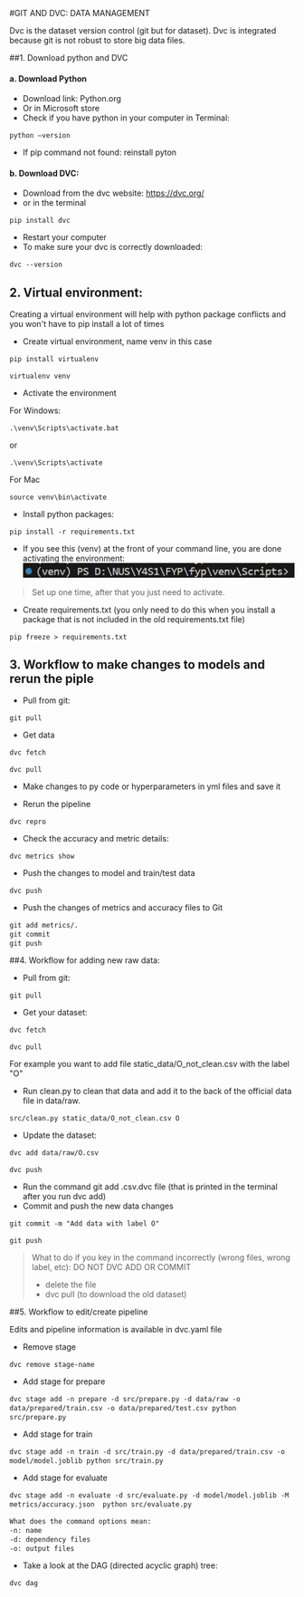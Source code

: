 #GIT AND DVC: DATA MANAGEMENT

Dvc is the dataset version control (git but for dataset). Dvc is integrated because git is not robust to store big data files.

##1.	Download python and DVC
#### a. Download Python 
- Download link: Python.org
- Or in Microsoft store
- Check if you have python in your computer in Terminal:
```
python –version
```

- If pip command not found: reinstall pyton

#### b. Download DVC:
- Download from the dvc website: https://dvc.org/
- or in the terminal
```
pip install dvc
```
- Restart your computer 
- To make sure your dvc is correctly downloaded:
```
dvc --version
```

## 2.	Virtual environment: 
Creating a virtual environment will help with python package conflicts and you won't have to pip install a lot of times

- Create virtual environment, name venv in this case
```
pip install virtualenv
```
```
virtualenv venv 
```
-  Activate the environment

For Windows:
```
.\venv\Scripts\activate.bat
```
or 
```
.\venv\Scripts\activate
```
For Mac
```
source venv\bin\activate
```

- Install python packages:
```
pip install -r requirements.txt
```
- If you see this (venv) at the front of your command line, you are done activating the environment:
![Alt text](image.png)

> Set up one time, after that you just need to activate.



- Create requirements.txt (you only need to do this when you install a package that is not included in the old requirements.txt file)
```
pip freeze > requirements.txt
```

## 3.	Workflow to make changes to models and rerun the piple
- Pull from git:
```
git pull
```
- Get data
```
dvc fetch
```

```
dvc pull
```
-	Make changes to py code or hyperparameters in yml files and save it

- Rerun the pipeline
```
dvc repro
```
- Check the accuracy and metric details:
```
dvc metrics show
```
- Push the changes to model and train/test data
```
dvc push
```
- Push the changes of metrics and accuracy files to Git
```
git add metrics/.
git commit
git push
```


##4. Workflow for adding new raw data:
- Pull from git:
```
git pull
```
- Get your dataset:
```
dvc fetch
```
```
dvc pull
```
For example you want to add file static_data/O_not_clean.csv with the label "O"
- Run clean.py to clean that data and add it to the back of the official data file in data/raw.

```
src/clean.py static_data/O_not_clean.csv O
```

-	Update the dataset:
```
dvc add data/raw/O.csv
```
```
dvc push
```
- Run the command git add .csv.dvc file (that is printed in the terminal after you run dvc add)
- Commit and push the new data changes 
```
git commit -m "Add data with label O"
```
```
git push
```

>What to do if you key in the command incorrectly (wrong files, wrong label, etc):
>DO NOT DVC ADD OR COMMIT
>-	delete the file
>-	dvc pull (to download the old dataset)

##5. Workflow to edit/create pipeline

Edits and pipeline information is available in dvc.yaml file

- Remove stage
```
dvc remove stage-name
```

- Add stage for prepare
```
dvc stage add -n prepare -d src/prepare.py -d data/raw -o data/prepared/train.csv -o data/prepared/test.csv python src/prepare.py
```
- Add stage for train
```
dvc stage add -n train -d src/train.py -d data/prepared/train.csv -o model/model.joblib python src/train.py
```

- Add stage for evaluate
```
dvc stage add -n evaluate -d src/evaluate.py -d model/model.joblib -M metrics/accuracy.json  python src/evaluate.py
```
```
What does the command options mean:
-n: name
-d: dependency files
-o: output files
```

- Take a look at the DAG (directed acyclic graph) tree:
```
dvc dag 
```

